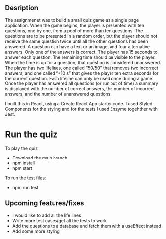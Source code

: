 
## Desription
The assignmenet was to build a small quiz game as a single page application. When the game begins, the player is presented with ten questions, one by one, from a pool of more than ten questions. The questions are to be presented in a random order, but the player should not receive the same question twice until all the other questions has been answered. A question can have a text or an image, and four alternative answers. Only one of the answers is correct.
The player has 15 seconds to answer each question. The remaining time should be visible to the player. When the time is up for a question, that question is considered unanswered. The player has two lifelines, one called “50/50” that removes two incorrect answers, and one called “+10 s” that gives the player ten extra seconds for the current question. Each lifeline can only be used once during a game.
Once the player has answered all questions (or run out of time) a summary is displayed with the number of correct answers, the number of incorrect answers, and the number of unanswered questions. 

I built this in React, using a Create React App starter code. 
I used Styled Components for the styling and for the tests I used Enzyme togehther with Jest. 

# Run the quiz 
To play the quiz 
- Download the main branch
- npm install
- npm start

To run the test files: 
- npm run test


## Upcoming features/fixes
- I would like to add all the life lines
- Write more test cases/get all the tests to work
- Add the questions to a database and fetch them with a useEffect instead
- Add some more styling